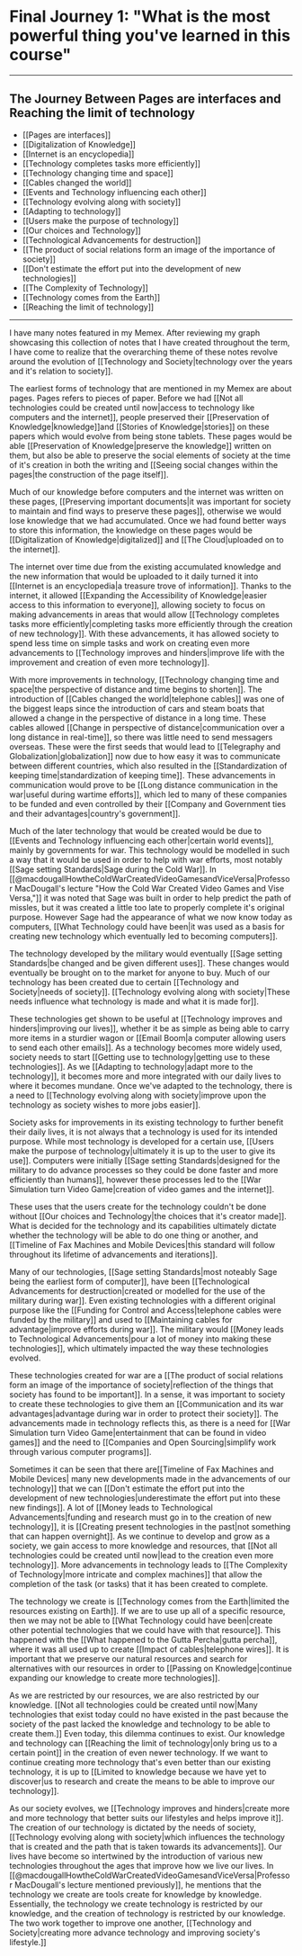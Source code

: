 # Final Journey 1: "What is the most powerful thing you've learned in this course"

---

## The Journey Between Pages are interfaces and Reaching the limit of technology

- [[Pages are interfaces]]
- [[Digitalization of Knowledge]]
- [[Internet is an encyclopedia]]
- [[Technology completes tasks more efficiently]]
- [[Technology changing time and space]]
- [[Cables changed the world]]
- [[Events and Technology influencing each other]]
- [[Technology evolving along with society]]
- [[Adapting to technology]]
- [[Users make the purpose of technology]]
- [[Our choices and Technology]]
- [[Technological Advancements for destruction]]
- [[The product of social relations form an image of the importance of society]]
- [[Don't estimate the effort put into the development of new technologies]]
- [[The Complexity of Technology]]
- [[Technology comes from the Earth]]
- [[Reaching the limit of technology]]

---

I have many notes featured in my Memex. After reviewing my graph showcasing this collection of notes that I have created throughout the term, I have come to realize that the overarching theme of these notes revolve around the evolution of [[Technology and Society|technology over the years and it's relation to society]].

The earliest forms of technology that are mentioned in my Memex are about pages. Pages refers to pieces of paper. Before we had [[Not all technologies could be created until now|access to technology like computers and the internet]], people preserved their [[Preservation of Knowledge|knowledge]]and [[Stories of Knowledge|stories]] on these papers which would evolve from being stone tablets. These pages would be able [[Preservation of Knowledge|preserve the knowledge]] written on them, but also be able to preserve the social elements of society at the time of it's creation in both the writing and [[Seeing social changes within the pages|the construction of the page itself]].

Much of our knowledge before computers and the internet was written on these pages, [[Preserving important documents|it was important for society to maintain and find ways to preserve these pages]], otherwise we would lose knowledge that we had accumulated. Once we had found better ways to store this information, the knowledge on these pages would be [[Digitalization of Knowledge|digitalized]] and [[The Cloud|uploaded on to the internet]].

The internet over time due from the existing accumulated knowledge and the new information that would be uploaded to it daily turned it into [[Internet is an encyclopedia|a treasure trove of information]]. Thanks to the internet, it allowed [[Expanding the Accessibility of Knowledge|easier access to this information to everyone]], allowing society to focus on making advancements in areas that would allow [[Technology completes tasks more efficiently|completing tasks more efficiently through the creation of new technology]]. With these advancements, it has allowed society to spend less time on simple tasks and work on creating even more advancements to [[Technology improves and hinders|improve life with the improvement and creation of even more technology]].

With more improvements in technology, [[Technology changing time and space|the perspective of distance and time begins to shorten]]. The introduction of [[Cables changed the world|telephone cables]] was one of the biggest leaps since the introduction of cars and steam boats that allowed a change in the perspective of distance in a long time. These cables allowed [[Change in perspective of distance|communication over a long distance in real-time]], so there was little need to send messagers overseas. These were the first seeds that would lead to [[Telegraphy and Globalization|globalization]] now due to how easy it was to communicate between different countries, which also resulted in the [[Standardization of keeping time|standardization of keeping time]]. These advancements in communication would prove to be [[Long distance communication in the war|useful during wartime efforts]], which led to many of these companies to be funded and even controlled by their [[Company and Government ties and their advantages|country's government]].

Much of the later technology that would be created would be due to [[Events and Technology influencing each other|certain world events]], mainly by governments for war. This technology would be modelled in such a way that it would be used in order to help with war efforts, most notably [[Sage setting Standards|Sage during the Cold War]]. In [[@macdougallHowtheColdWarCreatedVideoGamesandViceVersa|Professor MacDougall's lecture "How the Cold War Created Video Games and Vise Versa,"]] it was noted that Sage was built in order to help predict the path of missles, but it was created a little too late to properly complete it's original purpose. However Sage had the appearance of what we now know today as computers, [[What Technology could have been|it was used as a basis for creating new technology which eventually led to becoming computers]].

The technology developed by the military would eventually [[Sage setting Standards|be changed and be given different uses]]. These changes would eventually be brought on to the market for anyone to buy. Much of our technology has been created due to certain [[Technology and Society|needs of society]]. [[Technology evolving along with society|These needs influence what technology is made and what it is made for]].

These technologies get shown to be useful at [[Technology improves and hinders|improving our lives]], whether it be as simple as being able to carry more items in a sturdier wagon or [[Email Boom|a computer allowing users to send each other emails]]. As a technology becomes more widely used, society needs to start [[Getting use to technology|getting use to these technologies]]. As we [[Adapting to technology|adapt more to the technology]], it becomes more and more integrated with our daily lives to where it becomes mundane. Once we've adapted to the technology, there is a need to [[Technology evolving along with society|improve upon the technology as society wishes to more jobs easier]].

Society asks for improvements in its existing technology to further benefit their daily lives, it is not always that a technology is used for its intended purpose. While most technology is developed for a certain use, [[Users make the purpose of technology|ultimately it is up to the user to give its use]]. Computers were initially [[Sage setting Standards|designed for the military to do advance processes so they could be done faster and more efficiently than humans]], however these processes led to the [[War Simulation turn Video Game|creation of video games and the internet]]. 

These uses that the users create for the technology couldn't be done without [[Our choices and Technology|the choices that it's creator made]]. What is decided for the technology and its capabilities ultimately dictate whether the technology will be able to do one thing or another, and [[Timeline of Fax Machines and Mobile Devices|this standard will follow throughout its lifetime of advancements and iterations]].

Many of our technologies, [[Sage setting Standards|most noteably Sage being the earliest form of computer]], have been [[Technological Advancements for destruction|created or modelled for the use of the military during war]]. Even existing technologies with a different original purpose like the [[Funding for Control and Access|telephone cables were funded by the military]] and used to [[Maintaining cables for advantage|improve efforts during war]]. The military would [[Money leads to Technological Advancements|pour a lot of money into making these technologies]], which ultimately impacted the way these technologies evolved.

These technologies created for war are a [[The product of social relations form an image of the importance of society|reflection of the things that society has found to be important]]. In a sense, it was important to society to create these technologies to give them an [[Communication and its war advantages|advantage during war in order to protect their society]]. The advancements made in technology reflects this, as there is a need for [[War Simulation turn Video Game|entertainment that can be found in video games]] and the need to [[Companies and Open Sourcing|simplify work through various computer programs]].

Sometimes it can be seen that there are[[Timeline of Fax Machines and Mobile Devices| many new developments made in the advancements of our technology]] that we can [[Don't estimate the effort put into the development of new technologies|underestimate the effort put into these new findings]]. A lot of [[Money leads to Technological Advancements|funding and research must go in to the creation of new technology]], it is [[Creating present technologies in the past|not something that can happen overnight]]. As we continue to develop and grow as a society, we gain access to more knowledge and resources, that [[Not all technologies could be created until now|lead to the creation even more technology]]. More advancements in technology leads to [[The Complexity of Technology|more intricate and complex machines]] that allow the completion of the task (or tasks) that it has been created to complete.

The technology we create is [[Technology comes from the Earth|limited the resources existing on Earth]]. If we are to use up all of a specific resource, then we may not be able to [[What Technology could have been|create other potential technologies that we could have with that resource]]. This happened with the [[What happened to the Gutta Percha|gutta percha]], where it was all used up to create [[Impact of cables|telephone wires]]. It is important that we preserve our natural resources and search for alternatives with our resources in order to [[Passing on Knowledge|continue expanding our knowledge to create more technologies]].

As we are restricted by our resources, we are also restricted by our knowledge. [[Not all technologies could be created until now|Many technologies that exist today could no have existed in the past because the society of the past lacked the knowledge and technology to be able to create them.]] Even today, this dilemma continues to exist. Our knowledge and technology can [[Reaching the limit of technology|only bring us to a certain point]] in the creation of even newer technology. If we want to continue creating more technology that's even better than our existing technology, it is up to [[Limited to knowledge because we have yet to discover|us to research and create the means to be able to improve our technology]].

As our society evolves, we [[Technology improves and hinders|create more and more technology that better suits our lifestyles and helps improve it]]. The creation of our technology is dictated by the needs of society, [[Technology evolving along with society|which influences the technology that is created and the path that is taken towards its advancements]]. Our lives have become so intertwined by the introduction of various new technologies throughout the ages that improve how we live our lives. In [[@macdougallHowtheColdWarCreatedVideoGamesandViceVersa|Professor MacDougall's lecture mentioned previously]], he mentions that the technology we create are tools create for knowledge by knowledge. Essentially, the technology we create technology is restricted by our knowledge, and the creation of technology is restricted by our knowledge. The two work together to improve one another, [[Technology and Society|creating more advance technology and improving society's lifestyle.]]